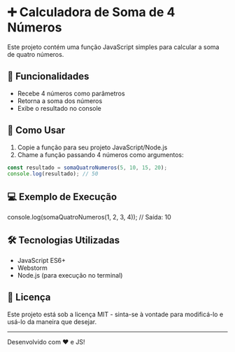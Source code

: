 # ➕ Calculadora de Soma de 4 Números

Este projeto contém uma função JavaScript simples para calcular a soma de quatro números.

## 🚀 Funcionalidades

- Recebe 4 números como parâmetros
- Retorna a soma dos números
- Exibe o resultado no console

## 📜 Como Usar

1. Copie a função para seu projeto JavaScript/Node.js
2. Chame a função passando 4 números como argumentos:

```javascript
const resultado = somaQuatroNumeros(5, 10, 15, 20);
console.log(resultado); // 50
```

## 💻 Exemplo de Execução

console.log(somaQuatroNumeros(1, 2, 3, 4)); 
// Saída: 10

## 🛠 Tecnologias Utilizadas

- JavaScript ES6+
- Webstorm
- Node.js (para execução no terminal)

## 📄 Licença

Este projeto está sob a licença MIT - sinta-se à vontade para modificá-lo e usá-lo da maneira que desejar.

---
Desenvolvido com ❤️ e JS!
